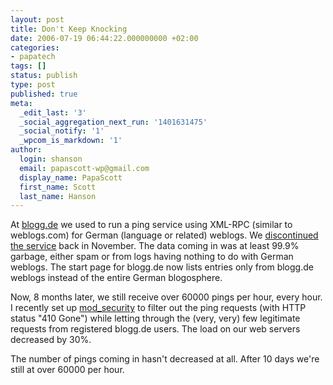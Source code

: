 ```yaml
---
layout: post
title: Don't Keep Knocking
date: 2006-07-19 06:44:22.000000000 +02:00
categories:
- papatech
tags: []
status: publish
type: post
published: true
meta:
  _edit_last: '3'
  _social_aggregation_next_run: '1401631475'
  _social_notify: '1'
  _wpcom_is_markdown: '1'
author:
  login: shanson
  email: papascott-wp@gmail.com
  display_name: PapaScott
  first_name: Scott
  last_name: Hanson
---
```

<p>At <a href="http://blogg.de/">blogg.de</a> we used to run a ping service using XML-RPC (similar to weblogs.com) for German (language or related) weblogs. We <a href="http://blogworkorange.de/eintrag.php?id=87">discontinued the service</a> back in November. The data coming in was at least 99.9% garbage, either spam or from logs having nothing to do with German weblogs. The start page for blogg.de now lists entries only from blogg.de weblogs instead of the entire German blogosphere.</p>
<p>Now, 8 months later, we still receive over 60000 pings per hour, every hour. I recently set up <a href="http://www.modsecurity.org/">mod&#95;security</a> to filter out the ping requests (with HTTP status "410 Gone") while letting through the (very, very) few legitimate requests from registered blogg.de users. The load on our web servers decreased by 30%.</p>
<p>The number of pings coming in hasn't decreased at all. After 10 days we're still at over 60000 per hour.</p>
